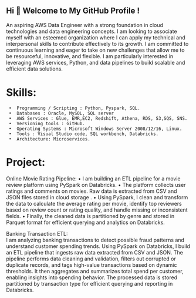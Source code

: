 
 
 ## Hi 👋 Welcome to My GitHub Profile !


An aspiring AWS Data Engineer with a strong foundation in cloud technologies and data engineering concepts. I am looking to associate myself with an esteemed organization where I can apply my technical and interpersonal skills to contribute effectively to its growth. I am committed to continuous learning and eager to take on new challenges that allow me to be resourceful, innovative, and flexible. I am particularly interested in leveraging AWS services, Python, and data pipelines to build scalable and efficient data solutions.



# Skills: 

     •	Programming / Scripting : Python, Pyspark, SQL.
     •	Databases : Oracle, MySQL, SQL server 
     •	AWS Services : Glue, EMR,EC2, Redshift, Athena, RDS, S3,SQS, SNS.
     •	Versioning tools : GitHub.
     •	Operating Systems : Microsoft Windows Server 2008/12/16, Linux.
     •	Tools : Visual Studio code, SQL workbench, Databricks.
     •	Architecture: Microservices.


 # Project:

Online Movie Rating Pipeline: 
•	I am building an ETL pipeline for a movie review platform using PySpark on Databricks.
•	The platform collects user ratings and comments on movies. Raw data is extracted from CSV and JSON files stored in cloud storage .
•	Using PySpark, I clean and transform the data to calculate the average rating per movie, identify top reviewers based on review count or rating quality, and handle missing or inconsistent fields.
•	Finally, the cleaned data is partitioned by genre and stored in Parquet format for efficient querying and analytics on Databricks.



  Banking Transaction  ETL:  
                   I am analyzing banking transactions to detect possible fraud patterns and understand customer spending trends. Using PySpark on Databricks, I build an ETL pipeline that ingests raw  data extracted from CSV and JSON. The pipeline performs data cleaning and validation, filters out corrupted or duplicate records, and tags high-value transactions based on dynamic thresholds. It then aggregates and summarizes total spend per customer, enabling insights into spending behavior. The processed data is stored partitioned by transaction type for efficient querying and reporting in Databricks.

